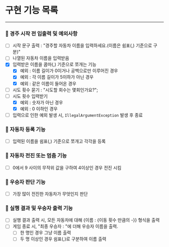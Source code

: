# 구현 기능 목록

***

### 📍 경주 시작 전 입출력 및 예외사항

- [ ] 시작 문구 출력 : "경주할 자동차 이름을 입력하세요.(이름은 쉼표(,) 기준으로 구분)"
- [ ] 나열된 자동차 이름을 입력받음
- [x] 입력받은 이름을 콤마(,) 기준으로 쪼개는 기능
    - [x] 예외 : 이름 길이가 0이거나 공백으로만 이루어진 경우
    - [x] 예외 : 각 이름 길이가 5이하가 아닌 경우
    - [x] 예외 : 같은 이름이 들어온 경우
- [ ] 시도 횟수 묻기 : "시도할 회수는 몇회인가요?";
- [ ] 시도 횟수 입력받기
    - [x] 예외 : 숫자가 아닌 경우
    - [x] 예외 : 0 이하인 경우
- [ ] 입력으로 인한 예외 발생 시, <code>IllegalArgumentException</code> 발생 후 종료

### 📍 자동차 등록 기능

- [ ] 입력된 이름을 쉼표(,) 기준으로 쪼개고 각각을 등록

### 📍 자동차 전진 또는 멈춤 기능

- [ ] 0에서 9 사이의 무작위 값을 구하여 4이상인 경우 전진 시킴

### 📍 우승자 판단 기능

- [ ] 가장 많이 전진한 자동차가 무엇인지 판단

### 📍 실행 결과 및 우승자 출력 기능

- [ ] 실행 결과 출력 시, 모든 자동차에 대해 {이름 : {이동 횟수 만큼의 -}} 형식을 출력
- [ ] 게임 종료 시, "최종 우승자 : "에 더해 우승자 이름을 출력.
    - [ ] 한 명인 경우 그냥 이름 출력
    - [ ] 두 명 이상인 경우 쉼표(,)로 구분하여 이름 출력